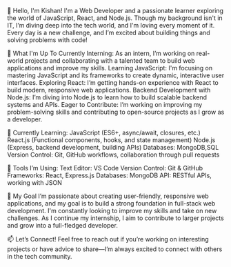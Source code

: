 
👋 Hello, I'm Kishan!
I'm a Web Developer and a passionate learner exploring the world of JavaScript, React, and Node.js. Though my background isn't in IT, I’m diving deep into the tech world, and I'm loving every moment of it. Every day is a new challenge, and I’m excited about building things and solving problems with code!

🚀 What I'm Up To
Currently Interning: As an intern, I’m working on real-world projects and collaborating with a talented team to build web applications and improve my skills.
Learning JavaScript: I'm focusing on mastering JavaScript and its frameworks to create dynamic, interactive user interfaces.
Exploring React: I’m getting hands-on experience with React to build modern, responsive web applications.
Backend Development with Node.js: I’m diving into Node.js to learn how to build scalable backend systems and APIs.
Eager to Contribute: I’m working on improving my problem-solving skills and contributing to open-source projects as I grow as a developer.

🌱 Currently Learning:
JavaScript (ES6+, async/await, closures, etc.)
React.js (Functional components, hooks, and state management)
Node.js (Express, backend development, building APIs)
Databases: MongoDB,SQL
Version Control: Git, GitHub workflows, collaboration through pull requests

🔧 Tools I’m Using:
Text Editor: VS Code
Version Control: Git & GitHub
Frameworks: React, Express.js
Databases: MongoDB
API: RESTful APIs, working with JSON

🚀 My Goal
I’m passionate about creating user-friendly, responsive web applications, and my goal is to build a strong foundation in full-stack web development. I'm constantly looking to improve my skills and take on new challenges. As I continue my internship, I aim to contribute to larger projects and grow into a full-fledged developer.

📫 Let’s Connect!
Feel free to reach out if you’re working on interesting projects or have advice to share—I’m always excited to connect with others in the tech community.

<!---
Kishan-Vadaliya/Kishan-Vadaliya is a ✨ special ✨ repository because its `README.md` (this file) appears on your GitHub profile.
You can click the Preview link to take a look at your changes.
--->

